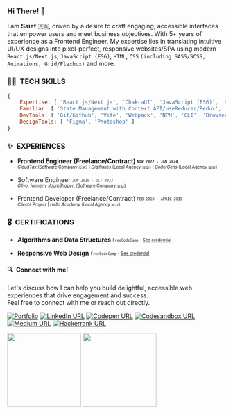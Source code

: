 <!-- ![visitors](https://visitor-badge.glitch.me/badge?page_id=iamsief.iamsaief) -->

### Hi There! 👋

I am **Saief** 🇧🇩, driven by a desire to craft engaging, accessible interfaces that empower users and meet business objectives. With 5+ years of experience as a Frontend Engineer, My expertise lies in translating intuitive UI/UX designs into pixel-perfect, responsive websites/SPA using modern `React.js/Next.js`, `JavaScript (ES6)`, `HTML`, `CSS` `(including SASS/SCSS, Animations, Grid/Flexbox)` and more.


### 🧑‍💻&nbsp; TECH SKILLS
<!-- 
<table>
    <tr>
        <td>Frontend</td>
        <td>JavaScript (ES6), ReactJS, HTML, CSS, SASS/SCSS, Bootstrap, TailwindCSS.</td>
    </tr>
    <tr>
        <td>Familiar</td>
        <td>NextJS, ChakraUI, GSAP, Framer-Motion, Redux, Redux-toolkit, REST api, <br/> PHP, WordPress, Page Building Tools, Design Systems, Storybook.</td>
    </tr>
    <tr>
        <td>Dev Tools</td>
        <td>Git/Github, Vite, Webpack, NPM, CLI, Browser dev tools, JIRA, Slack.</td>
    </tr>
    <tr>
        <td>Design Tools</td>
        <td>Figma, Photoshop, Sketch, Adobe XD.</td>
    </tr>
</table>
-->

```javascript
{
    Expertise: [ 'React.js/Next.js', 'ChakraUI', 'JavaScript (ES6)', 'HTML', 'CSS (SASS/SCSS)', 'TailwindCSS', 'Bootstrap' ],
    Familiar: [ 'State Management with Context API/useReducer/Redux', 'REST API', 'PHP', 'WordPress', 'Page Building Tools', 'GSAP', 'Framer Motion', 'Design Systems' ],
    DevTools: [ 'Git/Github', 'Vite', 'Webpack', 'NPM', 'CLI', 'Browser dev tools' ],
    DesignTools: [ 'Figma', 'Photoshop' ]
}
```

### ✨&nbsp; EXPERIENCES

- **Frontend Engineer (Freelance/Contract) <sub><sup>`NOV 2022 - JAN 2024`</sub></sup>** <br/> <sub><sup>_CloudTax_ (Software Company 🇨🇦) | _Digiflakes_ (Local Agency 🇧🇩) | _CoderGens_ (Local Agency 🇧🇩)</sub></sup>

- Software Engineer <sub><sup>`JUN 2019 - OCT 2022`</sup></sub> <br/> <sub><sup>_Ollyo_, formerly _JoomShaper_, (Software Company 🇧🇩)</sub></sup>

- Frontend Developer (Freelance/Contract) <sub><sup>`FEB 2018 - APRIL 2019`</sub></sup> <br/> <sub><sup> _Clients Project_ | _Hello Academy_ (Local Agency 🇧🇩)</sub></sup>

### 🎖️&nbsp; CERTIFICATIONS

- **Algorithms and Data Structures**  <sub><sup>`FreeCodeCamp` - [See credential](https://www.freecodecamp.org/certification/saiefalemon/javascript-algorithms-and-data-structures)</sub></su>

- **Responsive Web Design**  <sub><sup>`FreeCodeCamp` - [See credential](https://www.freecodecamp.org/certification/saiefalemon/responsive-web-design)</sub></sup>

#### 🔍&nbsp; Connect with me!

Let's discuss how I can help you build delightful, accessible web experiences that drive engagement and success. <br/>
Feel free to connect with me or reach out directly.

<!--[![Gmail URL](https://img.shields.io/badge/social--badge?style=social&label=email&logo=gmail)](mailto:saiefalemon@gmail.com)-->
[![Portfolio](https://img.shields.io/badge/social--badge?style=social&label=🌐%20Portfolio)](https://iamsaief.com/)
[![LinkedIn URL](https://img.shields.io/badge/social--badge?style=social&label=LinkedIn&logo=linkedin)](https://www.linkedin.com/in/saiefalemon)
[![Codepen URL](https://img.shields.io/badge/social--badge?style=social&label=Codepen&logo=codepen)](https://www.codepen.io/iamsaief)
[![Codesandbox URL](https://img.shields.io/badge/social--badge?style=social&label=Codesandbox&logo=codesandbox)](https://codesandbox.io/u/iamsaief) 
[![Medium URL](https://img.shields.io/badge/social--badge?style=social&label=medium&logo=medium)](https://medium.com/@saiefalemon)
[![Hackerrank URL](https://img.shields.io/badge/social--badge?style=social&label=HackerRank&logo=hackerrank)](https://www.hackerrank.com/saiefalemon)

<div>
<img height="170em" src="https://github-readme-stats-sigma-five.vercel.app/api/top-langs/?username=iamsaief&exclude_repo=KNN-Image-Classification&show_icons=true&hide_border=true&layout=compact&langs_count=8&theme=tokyonight"/>
<img height="170em" src="https://github-readme-stats-sigma-five.vercel.app/api?username=iamsaief&show_icons=true&hide_border=true&&count_private=true&include_all_commits=true&theme=tokyonight" />
</div>
